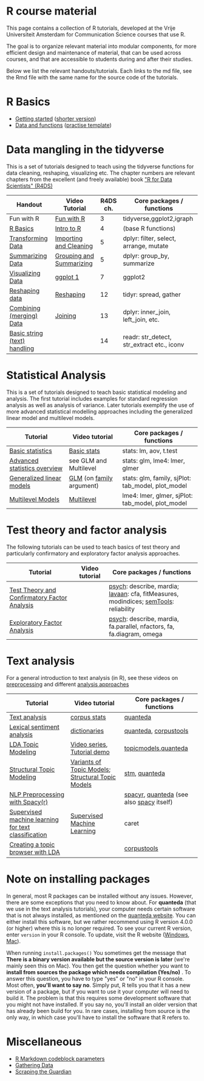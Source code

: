 R course material
============

This page contains a collection of R tutorials, developed at the Vrije Universiteit Amsterdam for Communication Science courses that use R. 

The goal is to organize relevant material into modular components, for more efficient design and maintenance of material, that can be used across courses, and that are accessible to students during and after their studies.

Below we list the relevant handouts/tutorials. Each links to the md file, see the Rmd file with the same name for the source code of the tutorials. 

# R Basics

* [Getting started](tutorials/R_basics_1_getting_started.md) ([shorter version](tutorials/R_basics_1_getting_started_short.md))
* [Data and functions](tutorials/R_basics_2_data_and_functions.md) ([practise template](practise/R_basics_2_data_and_functions_practise.Rmd))

# Data mangling in the tidyverse

This is a set of tutorials designed to teach using the tidyverse functions for data cleaning, reshaping, visualizing etc.
The chapter numbers are relevant chapters from the excellent (and freely available) book ["R for Data Scientists" (R4DS)](http://r4ds.had.co.nz/)

| Handout | Video Tutorial | R4DS ch. | Core packages / functions |
|----|---|---| --- |
| Fun with R | [Fun with R](https://www.youtube.com/watch?v=eYCV8kIsgGs&list=PLjXODJ_lGN_V2ntvV2CN_GvzZ6Qm5km9L&index=2) | 3 | tidyverse,ggplot2,igraph |
| [R Basics](tutorials/R-tidy-4-basics.md) | [Intro to R](https://www.youtube.com/watch?v=PVhZD5MINYM&list=PLjXODJ_lGN_V2ntvV2CN_GvzZ6Qm5km9L&index=1) | 4 | (base R functions) |
| [Transforming Data](tutorials/R-tidy-5-transformation.md) | [Importing and Cleaning](https://www.youtube.com/watch?v=CATqkFiZljU&list=PLjXODJ_lGN_V2ntvV2CN_GvzZ6Qm5km9L&index=3) |  5 | dplyr: filter, select, arrange, mutate | 
| [Summarizing Data](tutorials/R-tidy-5b-groupby.md) | [Grouping and Summarizing](https://www.youtube.com/watch?v=lde7wLORQpo&list=PLjXODJ_lGN_V2ntvV2CN_GvzZ6Qm5km9L&index=4) | 5 | dplyr: group_by, summarize |
| [Visualizing Data](tutorials/r-tidy-3_7-visualization.md) | [ggplot 1](https://www.youtube.com/watch?v=wO5mrVaCB28&list=PLjXODJ_lGN_V2ntvV2CN_GvzZ6Qm5km9L&index=7) |7 | ggplot2  |
| [Reshaping data](tutorials/r-tidy-12-reshaping.md) | [Reshaping](https://www.youtube.com/watch?v=j4lZWJ3Osr8&list=PLjXODJ_lGN_V2ntvV2CN_GvzZ6Qm5km9L&index=5) |12 | tidyr: spread, gather |
| [Combining (merging) Data](tutorials/R-tidy-13a-joining.md) | [Joining](https://www.youtube.com/watch?v=gg87Nv98VhQ&list=PLjXODJ_lGN_V2ntvV2CN_GvzZ6Qm5km9L&index=6) |13 | dplyr: inner_join, left_join, etc. | 
| [Basic string (text) handling](tutorials/R-tidy-14-strings.md) |  |14 | readr: str_detect, str_extract etc., iconv |

# Statistical Analysis

This is a set of tutorials designed to teach basic statistical modeling and analysis. The first tutorial includes examples for standard regression analysis as well as analysis of variance. Later tutorials exemplify the use of more advanced statistical modelling approaches including the generalized linear model and multilevel models. 

| Tutorial | Video tutorial | Core packages / functions |
|----|---|---|
| [Basic statistics](tutorials/simple_modeling.md) | [Basic stats](https://www.youtube.com/watch?v=1K3SKsEj9eI) | stats: lm, aov, t.test |
| [Advanced statistics overview](tutorials/advanced_modeling.md) | see GLM and Multilevel | stats: glm, lme4: lmer, glmer |
| [Generalized linear models](https://htmlpreview.github.io/?https://github.com/ccs-amsterdam/r-course-material/blob/master/tutorials/generalized_linear_models.html) | [GLM](https://www.youtube.com/watch?v=WnmwuD8OwMw&list=PL-i7GM-A1wBarcTV3wN2f-AAuEK3j76M0&index=3) (on [family](https://www.youtube.com/watch?v=DDP62EUMRFs&list=PL-i7GM-A1wBarcTV3wN2f-AAuEK3j76M0&index=1) argument) | stats: glm, family, sjPlot: tab_model, plot_model |
| [Multilevel Models](https://htmlpreview.github.io/?https://github.com/ccs-amsterdam/r-course-material/blob/master/tutorials/multilevel_models.html) | [Multilevel](https://www.youtube.com/watch?v=1Tw1eIfSyEQ&list=PL-i7GM-A1wBarcTV3wN2f-AAuEK3j76M0&index=4) | lme4: lmer, glmer, sjPlot: tab_model, plot_model |

# Test theory and factor analysis

The following tutorials can be used to teach basics of test theory and particularly confirmatory and exploratory factor analysis approaches. 

| Tutorial | Video tutorial |  Core packages / functions |
|----|---|---|
| [Test Theory and Confirmatory Factor Analysis](tutorials/R_test-theory_1_cfa.md) | | [psych](http://personality-project.org/r/psych/psych-manual.pdf): describe, mardia; [lavaan](https://lavaan.ugent.be/): cfa, fitMeasures, modindices; [semTools](https://cran.r-project.org/web/packages/semTools/semTools.pdf): reliability |
| [Exploratory Factor Analysis](tutorials/R_test-theory_2_efa.md) | | [psych](http://personality-project.org/r/psych/psych-manual.pdf): describe, mardia, fa.parallel, nfactors, fa, fa.diagram, omega |


# Text analysis 

For a general introduction to text analysis (in R), see these videos on [preprocessing](https://www.youtube.com/watch?v=O6CGXnxPHok&list=PL-i7GM-A1wBZYRYTpem7hNVHK3hSV_1It&index=1&t=482s) and different [analysis approaches](https://www.youtube.com/watch?v=bHa2CClBYFw&list=PL-i7GM-A1wBZYRYTpem7hNVHK3hSV_1It&index=4)

| Tutorial | Video tutorial |  Core packages / functions |
|----|---|---|
| [Text analysis](tutorials/R_text_3_quanteda.md) | [corpus stats](https://www.youtube.com/watch?v=7z7U7ORFWQM&list=PL-i7GM-A1wBZYRYTpem7hNVHK3hSV_1It&index=3) |  [quanteda](https://quanteda.io/) |
| [Lexical sentiment analysis](tutorials/sentiment_analysis.md) | [dictionaries](https://www.youtube.com/watch?v=U0l5GB0i3uU&list=PL-i7GM-A1wBZYRYTpem7hNVHK3hSV_1It&index=5) | [quanteda](https://quanteda.io/), [corpustools](https://github.com/kasperwelbers/corpustools) |
| [LDA Topic Modeling](tutorials/r_text_lda.md) | [Video series](https://www.youtube.com/playlist?list=PLjXODJ_lGN_WtxhPsQ_t0aHtFAcsIh1-8), [Tutorial demo](https://youtu.be/4YyoMGv1nkc) |  [topicmodels](https://www.rdocumentation.org/packages/topicmodels/versions/0.2-8),[quanteda](https://quanteda.io/)   |
| [Structural Topic Modeling](tutorials/r_text_stm.md) | [Variants of Topic Models](https://www.youtube.com/watch?v=3rqkSqKp85s&list=PLjXODJ_lGN_U02yQyZG5YpBgseVpiS9s2&index=2&t=0s); [Structural Topic Models](https://www.youtube.com/watch?v=37yvQdQw5j8&list=PLjXODJ_lGN_U02yQyZG5YpBgseVpiS9s2&index=2) | [stm](https://www.structuraltopicmodel.com/), [quanteda](https://quanteda.io/)  |
| [NLP Preprocessing with Spacy(r)](tutorials/r_text_nlp.md) | |  [spacyr](https://www.rdocumentation.org/packages/spacyr/versions/0.9.91), [quanteda](https://quanteda.io/) (see also [spacy](https://spacy.io/) itself) |
| [Supervised machine learning for text classification](tutorials/r_text_ml.md) | [Supervised Machine Learning](https://www.youtube.com/playlist?list=PLjXODJ_lGN_XdMBgyscXHXuSB81zUoXCR) |  caret |
| [Creating a topic browser with LDA](tutorials/R_text_topicbrowser.md) | |  [corpustools](https://cran.r-project.org/web/packages/corpustools/vignettes/corpustools.html) |

# Note on installing packages

In general, most R packages can be installed without any issues. However, there are some exceptions that you need to know about. 
For **quanteda** (that we use in the text analysis tutorials), your computer needs certain software that is not always installed, as mentioned on the [quanteda website](https://quanteda.io/).
You can either install this software, but we rather recommend using R version 4.0.0 (or higher) where this is no longer required.
To see your current R version, enter `version` in your R console.
To update, visit the R website ([Windows](https://cran.r-project.org/bin/windows/base/), [Mac](https://cran.r-project.org/bin/macosx/)).

When running `install.packages()` You sometimes get the message that **There is a binary version available but the source version is later** (we're mainly seen this on Mac).
You then get the question whether you want to **install from sources the package which needs compilation (Yes/no)** .
To answer this question, you have to type "yes" or "no" in your R console.
Most often, **you'll want to say no**.
Simply put, R tells you that it has a new version of a package, but if you want to use it your computer will need to build it.
The problem is that this requires some development software that you might not have installed.
If you say no, you'll install an older version that has already been build for you.
In rare cases, installing from source is the only way, in which case you'll have to install the software that R refers to.

# Miscellaneous

* [R Markdown codeblock parameters](miscellaneous/RMarkdown_parameters.Rmd)
* [Gathering Data](https://github.com/ccs-amsterdam/r-course-material/blob/master/tutorials/Gathering_data.md)
* [Scraping the Guardian](https://github.com/ccs-amsterdam/r-course-material/blob/master/tutorials/guardian.md)
